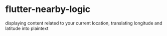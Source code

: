 # flutter-nearby-logic
displaying content related to your current location, translating longitude and latitude into plaintext
